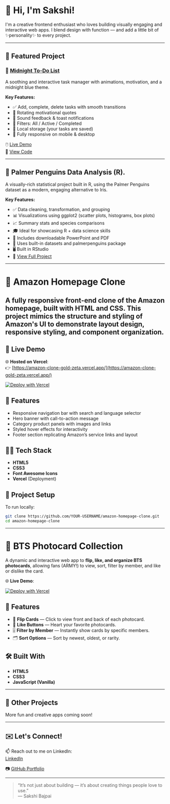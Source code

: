 # 👋 Hi, I'm Sakshi!

I'm a creative frontend enthusiast who loves building visually engaging and interactive web apps. I blend design with function — and add a little bit of ✨personality✨ to every project.

---

## 🌟 Featured Project

### 🌙 [Midnight To-Do List](https://sakshib2003.github.io/midnight-todo-list/)
A soothing and interactive task manager with animations, motivation, and a midnight blue theme.

**Key Features:**
- ✅ Add, complete, delete tasks with smooth transitions  
- 🌈 Rotating motivational quotes  
- 🔔 Sound feedback & toast notifications  
- 📂 Filters: All / Active / Completed  
- 💾 Local storage (your tasks are saved)  
- 📱 Fully responsive on mobile & desktop  

🖱️ [Live Demo](https://sakshib2003.github.io/midnight-todo-list/)  
📂 [View Code](https://github.com/SakshiB2003/midnight-todo-list)

---
## 🐧 Palmer Penguins Data Analysis (R).
A visually-rich statistical project built in R, using the Palmer Penguins dataset as a modern, engaging alternative to Iris.

**Key Features:**

- ✅ Data cleaning, transformation, and grouping
- 📊 Visualizations using ggplot2 (scatter plots, histograms, box plots)
- 📈 Summary stats and species comparisons
- 🎓 Ideal for showcasing R + data science skills
- 📂 Includes downloadable PowerPoint and PDF
- 💾 Uses built-in datasets and palmerpenguins package
- 🖥️ Built in RStudio
- 🔗 [View Full Project](https://github.com/SakshiB2003/palmer-penguins-project)  


---
# 🛒 Amazon Homepage Clone

A fully responsive front-end clone of the Amazon homepage, built with **HTML** and **CSS**. This project mimics the structure and styling of Amazon's UI to demonstrate layout design, responsive styling, and component organization.
--
## 🔗 Live Demo

🌐 **Hosted on Vercel**:  
👉 [https://amazon-clone-gold-zeta.vercel.app/](https://amazon-clone-gold-zeta.vercel.app/)

[![Deploy with Vercel](https://vercel.com/button)](https://amazon-clone-gold-zeta.vercel.app/)

## 🚀 Features

- Responsive navigation bar with search and language selector
- Hero banner with call-to-action message
- Category product panels with images and links
- Styled hover effects for interactivity
- Footer section replicating Amazon’s service links and layout

## 🧑‍💻 Tech Stack

- **HTML5**
- **CSS3**
- **Font Awesome Icons**
- **Vercel** (Deployment)

## 📁 Project Setup

To run locally:

```bash
git clone https://github.com/YOUR-USERNAME/amazon-homepage-clone.git
cd amazon-homepage-clone
```
---

# 💜 BTS Photocard Collection

A dynamic and interactive web app to **flip, like, and organize BTS photocards**, allowing fans (ARMY!) to view, sort, filter by member, and like or dislike the card.

🌐 **Live Demo**:

[![Deploy with Vercel](https://vercel.com/button)](https://bts-photocard.vercel.app/)

## 🚀 Features

- 🔄 **Flip Cards** — Click to view front and back of each photocard.
- 💖 **Like Buttons** — Heart your favorite photocards.
- 🎚️ **Filter by Member** — Instantly show cards by specific members.
- 🗂️ **Sort Options** — Sort by newest, oldest, or rarity.

## 🛠️ Built With

- **HTML5**
- **CSS3**
- **JavaScript (Vanilla)**

---

## 💼 Other Projects

More fun and creative apps coming soon!

---

## ✉️ Let's Connect!

📫 Reach out to me on LinkedIn:  
[LinkedIn](https://www.linkedin.com/in/sakshi-bajpai-4b5736230)

📷 [GitHub Portfolio](https://github.com/SakshiB2003)

---

> “It’s not just about building — it’s about creating things people love to use.”  
— Sakshi Bajpai

